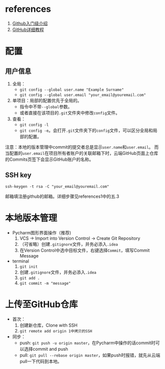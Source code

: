 # references
1. [Github入门级介绍](https://www.cnblogs.com/wenjieding/p/10891556.html)
2. [GitHub详细教程](https://blog.csdn.net/tangbin330/article/details/9128765)


# 配置

## 用户信息
1. 全局：
    * `git config --global user.name "Example Surname"`
    * `git config --global user.email "your_email@youremail.com"`
2. 单项目：局部的配置优先于全局的。
    * 指令中不带`--global`参数。
    * 或者直接在该项目的`.git`文件夹中修改`config`文件。
3. 查看：
    * `git config -l`
    * `git config -e`。会打开`.git`文件夹下的`config`文件，可以区分全局和局部的配置。

注意：本地的版本管理中commit的提交者总是显示`user.name`和`user.email`。
而当配置的`user.email`在项目所有者账户的关联邮箱下时，云端GitHub页面上仓库的Commits页签下会显示GitHub账户的名称。

## SSH key
`ssh-keygen -t rsa -C "your_email@youremail.com"`

邮箱填注册github的邮箱。详细步骤见references1中的五.3

# 本地版本管理
* Pycharm图形界面操作（推荐)
    1. VCS -> Import into Version Control -> Create Git Repository
    2. （可省略）创建`.gitignore`文件，并务必添入`.idea`
    3. 在Version Control中选中目标文件，右键选择`Commit`，填写Commit Message
* terminal 
    1. `git init`
    2. 创建`.gitignore`文件，并务必添入`.idea`
    3. `git add .`
    4. `git commit -m "message"`
    
# 上传至GitHub仓库
* 首次：
    1. 创建新仓库，Clone with SSH
    2. `git remote add origin 1中拷贝的SSH`
* 同步：
    * push: `git push -u origin master`，在Pycharm中操作的话commit时可以选择commit and push
    * pull: `git pull --rebase origin master`，如果push时报错，就先从云端pull一下代码到本地。
    
    


